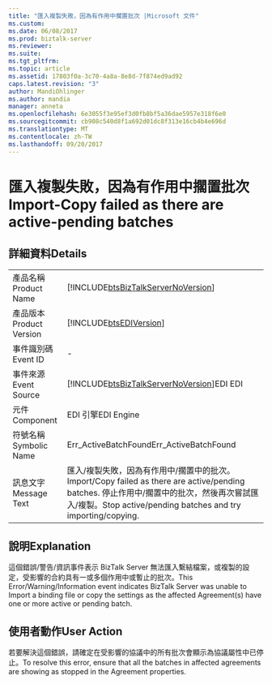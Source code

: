 ```yaml
---
title: "匯入複製失敗，因為有作用中擱置批次 |Microsoft 文件"
ms.custom: 
ms.date: 06/08/2017
ms.prod: biztalk-server
ms.reviewer: 
ms.suite: 
ms.tgt_pltfrm: 
ms.topic: article
ms.assetid: 17803f0a-3c70-4a8a-8e8d-7f874ed9ad92
caps.latest.revision: "3"
author: MandiOhlinger
ms.author: mandia
manager: anneta
ms.openlocfilehash: 6e3055f3e95ef3d0fb8bf5a36dae5957e318f6e0
ms.sourcegitcommit: cb908c540d8f1a692d01dc8f313e16cb4b4e696d
ms.translationtype: MT
ms.contentlocale: zh-TW
ms.lasthandoff: 09/20/2017
---
```

# <a name="import-copy-failed-as-there-are-active-pending-batches"></a><span data-ttu-id="26531-102">匯入複製失敗，因為有作用中擱置批次</span><span class="sxs-lookup"><span data-stu-id="26531-102">Import-Copy failed as there are active-pending batches</span></span>
## <a name="details"></a><span data-ttu-id="26531-103">詳細資料</span><span class="sxs-lookup"><span data-stu-id="26531-103">Details</span></span>  
  
|||  
|-|-|  
|<span data-ttu-id="26531-104">產品名稱</span><span class="sxs-lookup"><span data-stu-id="26531-104">Product Name</span></span>|[!INCLUDE[btsBizTalkServerNoVersion](../includes/btsbiztalkservernoversion-md.md)]|  
|<span data-ttu-id="26531-105">產品版本</span><span class="sxs-lookup"><span data-stu-id="26531-105">Product Version</span></span>|[!INCLUDE[btsEDIVersion](../includes/btsediversion-md.md)]|  
|<span data-ttu-id="26531-106">事件識別碼</span><span class="sxs-lookup"><span data-stu-id="26531-106">Event ID</span></span>|-|  
|<span data-ttu-id="26531-107">事件來源</span><span class="sxs-lookup"><span data-stu-id="26531-107">Event Source</span></span>|[!INCLUDE[btsBizTalkServerNoVersion](../includes/btsbiztalkservernoversion-md.md)]<span data-ttu-id="26531-108">EDI</span><span class="sxs-lookup"><span data-stu-id="26531-108"> EDI</span></span>|  
|<span data-ttu-id="26531-109">元件</span><span class="sxs-lookup"><span data-stu-id="26531-109">Component</span></span>|<span data-ttu-id="26531-110">EDI 引擎</span><span class="sxs-lookup"><span data-stu-id="26531-110">EDI Engine</span></span>|  
|<span data-ttu-id="26531-111">符號名稱</span><span class="sxs-lookup"><span data-stu-id="26531-111">Symbolic Name</span></span>|<span data-ttu-id="26531-112">Err_ActiveBatchFound</span><span class="sxs-lookup"><span data-stu-id="26531-112">Err_ActiveBatchFound</span></span>|  
|<span data-ttu-id="26531-113">訊息文字</span><span class="sxs-lookup"><span data-stu-id="26531-113">Message Text</span></span>|<span data-ttu-id="26531-114">匯入/複製失敗，因為有作用中/擱置中的批次。</span><span class="sxs-lookup"><span data-stu-id="26531-114">Import/Copy failed as there are active/pending batches.</span></span> <span data-ttu-id="26531-115">停止作用中/擱置中的批次，然後再次嘗試匯入/複製。</span><span class="sxs-lookup"><span data-stu-id="26531-115">Stop active/pending batches and try importing/copying.</span></span>|  
  
## <a name="explanation"></a><span data-ttu-id="26531-116">說明</span><span class="sxs-lookup"><span data-stu-id="26531-116">Explanation</span></span>  
 <span data-ttu-id="26531-117">這個錯誤/警告/資訊事件表示 BizTalk Server 無法匯入繫結檔案，或複製的設定，受影響的合約具有一或多個作用中或暫止的批次。</span><span class="sxs-lookup"><span data-stu-id="26531-117">This Error/Warning/Information event indicates BizTalk Server was unable to Import a binding file or copy the settings as the affected Agreement(s) have one or more active or pending batch.</span></span>  
  
## <a name="user-action"></a><span data-ttu-id="26531-118">使用者動作</span><span class="sxs-lookup"><span data-stu-id="26531-118">User Action</span></span>  
 <span data-ttu-id="26531-119">若要解決這個錯誤，請確定在受影響的協議中的所有批次會顯示為協議屬性中已停止。</span><span class="sxs-lookup"><span data-stu-id="26531-119">To resolve this error, ensure that all the batches in affected agreements are showing as stopped in the Agreement properties.</span></span>